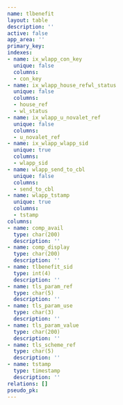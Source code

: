 ```yaml
---
name: tlbenefit
layout: table
description: ''
active: false
app_area: ''
primary_key: 
indexes:
- name: ix_wlapp_con_key
  unique: false
  columns:
  - con_key
- name: ix_wlapp_house_refwl_status
  unique: false
  columns:
  - house_ref
  - wl_status
- name: ix_wlapp_u_novalet_ref
  unique: false
  columns:
  - u_novalet_ref
- name: ix_wlapp_wlapp_sid
  unique: true
  columns:
  - wlapp_sid
- name: wlapp_send_to_cbl
  unique: false
  columns:
  - send_to_cbl
- name: wlapp_tstamp
  unique: true
  columns:
  - tstamp
columns:
- name: comp_avail
  type: char(200)
  description: ''
- name: comp_display
  type: char(200)
  description: ''
- name: tlbenefit_sid
  type: int(4)
  description: ''
- name: tls_param_ref
  type: char(5)
  description: ''
- name: tls_param_use
  type: char(3)
  description: ''
- name: tls_param_value
  type: char(200)
  description: ''
- name: tls_scheme_ref
  type: char(5)
  description: ''
- name: tstamp
  type: timestamp
  description: ''
relations: []
pseudo_pk: 
---
```


